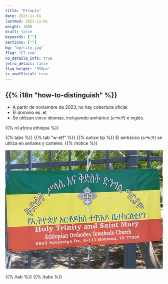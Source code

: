 ```yaml
---
title: "Etiopía"
date: 2023-11-01
lastmod: 2023-11-01
weight: 1000
draft: false
keywords: [""]
sections: [""]
bg: "bg/city.jpg"
flag: "ET.svg"
no_detaile_info: true
jetro_detail: false
flag_height: "350px"
is_unofficial: true
---
```


<div class="main-desciption country-description">
    <h2 class="section-title">{{% i18n "how-to-distinguish" %}}</h2>
    <ul class="rule-list">
        <li>A partir de noviembre de 2023, no hay cobertura oficial.</li>
        <li>El dominio es <span class="quiz">.et</span></li>
        <li>Se utilizan cinco idiomas, incluyendo amhárico (አማርኛ) e inglés.</li>
    </ul>
    {{% rd africa ethiopia %}}
</div>

{{% tabs %}}
{{% tab "w-etf" %}}
{{% notice tip %}}
El amhárico (አማርኛ) se utiliza en señales y carteles.
{{% /notice %}}
<div class="googlemap-if no-margin">
<img src="./640px-EthiopianOrthodoxChurchsignHouston.jpg">
</div>

{{% /tab %}}
{{% /tabs %}}
